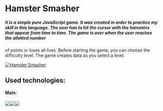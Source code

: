 # Hamster Smasher
##### It is a simple pure JavaScript game. It was created in order to practice my skill in this language. The user has to hit the cursor with the hamsters that appear from time to time. The game is over when the user reaches the allotted number
of points or loses all lives. Before starting the game, you can choose the
difficulty level. The game creates data as you select a level. 

[![Hamster Smasher](https://i.ibb.co/MMH9GTG/hasmter-smasher.jpg "Hamster Smasher")](https://prime153.github.io/Hamster-Smasher-Game/ "Hamster Smasher")

## Used technologies: 
#### Main: 
![](https://i.ibb.co/XzDGPvy/js.png)![](https://i.ibb.co/RQrp5tD/html.png)![](https://i.ibb.co/F3pGhyw/css3.png)




